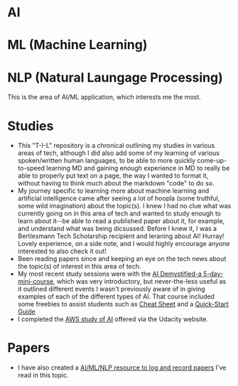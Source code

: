 # AI

# ML (Machine Learning) 

# NLP (Natural Laungage Processing)
This is the area of AI/ML application, which interests me the most. 

# Studies
* This "T-I-L" repository is a chronical outlining my studies in various areas of tech, although I did also add some of my learning of various spoken/written human languages, to be able to more quickly come-up-to-speed learning MD and gaining enough experience in MD to really be able to properly put text on a page, the way I wanted to format it, without having to think much about the markdown "code" to do so.
* My journey specific to learning more about machine learning and artificial intelligence came after seeing a lot of hoopla (some truthful, some wild imagination) about the topic(s).  I knew I had no clue what was currently going on in this area of tech and wanted to study enough to learn about it--be able to read a published paper about it, for example, and understand what was being dicsussed. Before I knew it, I was a Bertlesmann Tech Scholarship recipient and leraning about AI! Hurray!  Lovely experience, on a side note, and I would highly encourage anyone interested to also check it out!  
* Been reading papers since and keeping an eye on the tech news about the topic(s) of interest in this area of tech. 
* My most recent study sessions were with the [AI Demystified-a 5-day-mini-course](https://github.com/EO4wellness/T-I-L/blob/main/AI-ML-NLP/AI-Demystified-5-day-mini-course.png), which was very introductory, but never-the-less useful as it outlined different events I wasn't previously aware of in giving examples of each of the different types of AI. That course included some freebies to assist students such as [Cheat Sheet](https://github.com/EO4wellness/T-I-L/blob/main/AI-ML-NLP/AI-CheatSheet.pdf) and a [Quick-Start Guide](https://github.com/EO4wellness/T-I-L/blob/main/AI-ML-NLP/AI-QuickStartGuide.pdf)
* I completed the [AWS study of AI](https://github.com/EO4wellness/T-I-L/blob/main/AI-ML-NLP/74a12846-1716-488e-bfbf-bc5d8988d856.jpg) offered via the Udacity website.

# Papers
* I have also created a [AI/ML/NLP resource to log and record papers](https://github.com/EO4wellness/T-I-L/blob/main/AI-ML-NLP/reading-study-resouces.md) I've read in this topic. 
